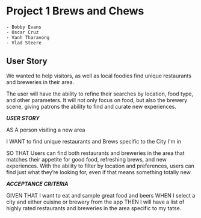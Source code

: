 # Project 1 Brews and Chews
    - Bobby Evans
    - Oscar Cruz
    - Vanh Tharavong
    - Vlad Steere

## User Story

We wanted to help visitors, as well as local foodies find unique restaurants and breweries in their area.

The user will have the ability to refine their searches by location, food type, and other parameters. It will not only focus on food, but also the brewery scene, giving patrons the ability
to find and curate new experiences.


***USER STORY***

AS A person visiting a new area

I WANT to find unique restaurants and Brews specific to the City I'm in

SO THAT Users can find both restaurants and breweries in the area that matches their appetite 
for good food, refreshing brews, and new experiences. With the ability to filter by location and preferences, 
users can find just what they’re looking for, even if that means something totally new.


***ACCEPTANCE CRITERIA***

GIVEN THAT I want to eat and sample great food and beers
WHEN I select a city and either cuisine or brewery from the app
THEN I will have a list of highly rated restaurants and breweries in the area specific to my tatse.



